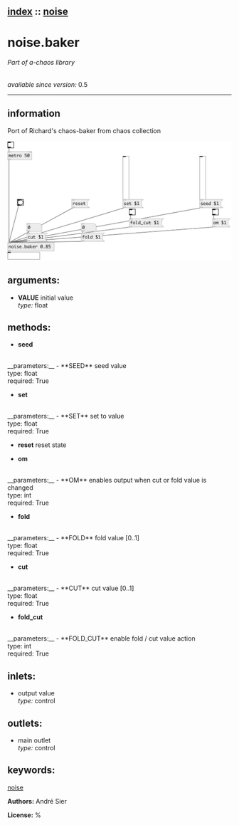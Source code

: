 [index](index.html) :: [noise](category_noise.html)
---

# noise.baker

###### Part of a-chaos library

*available since version:* 0.5

---


## information
Port of Richard&#39;s chaos-baker from chaos collection


[![example](../examples/img/noise.baker.jpg)](../examples/pd/noise.baker.pd)



## arguments:

* **VALUE**
initial value<br>
_type:_ float<br>



## methods:

* **seed**
<br>
  __parameters:__
  - **SEED** seed value<br>
    type: float <br>
    required: True <br>

* **set**
<br>
  __parameters:__
  - **SET** set to value<br>
    type: float <br>
    required: True <br>

* **reset**
reset state<br>

* **om**
<br>
  __parameters:__
  - **OM** enables output when cut or fold value is changed<br>
    type: int <br>
    required: True <br>

* **fold**
<br>
  __parameters:__
  - **FOLD** fold value [0..1]<br>
    type: float <br>
    required: True <br>

* **cut**
<br>
  __parameters:__
  - **CUT** cut value [0..1]<br>
    type: float <br>
    required: True <br>

* **fold_cut**
<br>
  __parameters:__
  - **FOLD_CUT** enable fold / cut value action<br>
    type: int <br>
    required: True <br>






## inlets:

* output value<br>
_type:_ control



## outlets:

* main outlet<br>
_type:_ control



## keywords:

[noise](keywords/noise.html)






**Authors:** André Sier




**License:** %





